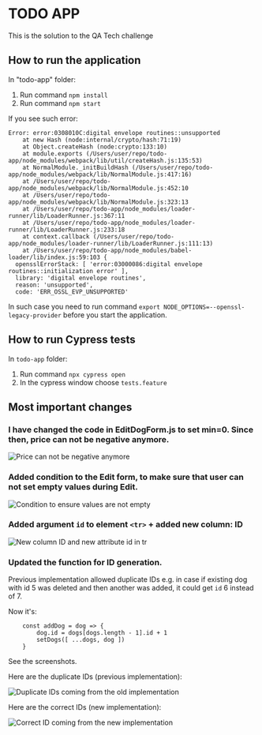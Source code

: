 # TODO APP

This is the solution to the QA Tech challenge

## How to run the application
In "todo-app" folder:
1. Run command `npm install`
2. Run command `npm start`

If you see such error:
```
Error: error:0308010C:digital envelope routines::unsupported
    at new Hash (node:internal/crypto/hash:71:19)
    at Object.createHash (node:crypto:133:10)
    at module.exports (/Users/user/repo/todo-app/node_modules/webpack/lib/util/createHash.js:135:53)
    at NormalModule._initBuildHash (/Users/user/repo/todo-app/node_modules/webpack/lib/NormalModule.js:417:16)
    at /Users/user/repo/todo-app/node_modules/webpack/lib/NormalModule.js:452:10
    at /Users/user/repo/todo-app/node_modules/webpack/lib/NormalModule.js:323:13
    at /Users/user/repo/todo-app/node_modules/loader-runner/lib/LoaderRunner.js:367:11
    at /Users/user/repo/todo-app/node_modules/loader-runner/lib/LoaderRunner.js:233:18
    at context.callback (/Users/user/repo/todo-app/node_modules/loader-runner/lib/LoaderRunner.js:111:13)
    at /Users/user/repo/todo-app/node_modules/babel-loader/lib/index.js:59:103 {
  opensslErrorStack: [ 'error:03000086:digital envelope routines::initialization error' ],
  library: 'digital envelope routines',
  reason: 'unsupported',
  code: 'ERR_OSSL_EVP_UNSUPPORTED'
```
In such case you need to run command `export NODE_OPTIONS=--openssl-legacy-provider` before you start the application.

## How to run Cypress tests

In `todo-app` folder: 
1. Run command `npx cypress open`
2. In the cypress window choose `tests.feature`

## Most important changes

### I have changed the code in EditDogForm.js to set min=0. Since then, price can not be negative anymore.
![Price can not be negative anymore](./images/min_0.png)

### Added condition to the Edit form, to make sure that user can not set empty values during Edit.
![Condition to ensure values are not empty](./images/edit_dog_if.png)

### Added argument `id` to element `<tr>` + added new column: ID
![New column ID and new attribute id in tr](./images/new_col_tr.png)

### Updated the function for ID generation.

Previous implementation allowed duplicate IDs e.g. in case if existing dog with id 5 was deleted and then another was added, it could get `id` 6 instead of 7.

Now it's:
```
	const addDog = dog => {
		dog.id = dogs[dogs.length - 1].id + 1
		setDogs([ ...dogs, dog ])
	}
```
See the screenshots.

Here are the duplicate IDs (previous implementation):

![Duplicate IDs coming from the old implementation](./images/old_ids.png)

Here are the correct IDs (new implementation):

![Correct ID coming from the new implementation](./images/new_ids.png)

